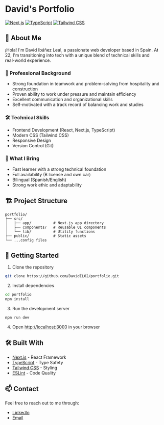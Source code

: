 # David's Portfolio

[![Next.js](https://img.shields.io/badge/Next.js-000000?style=for-the-badge&logo=next.js&logoColor=white)](https://nextjs.org/)
[![TypeScript](https://img.shields.io/badge/TypeScript-007ACC?style=for-the-badge&logo=typescript&logoColor=white)](https://www.typescriptlang.org/)
[![Tailwind CSS](https://img.shields.io/badge/Tailwind_CSS-38B2AC?style=for-the-badge&logo=tailwind-css&logoColor=white)](https://tailwindcss.com/)

## 🚀 About Me

¡Hola! I'm David Ibáñez Leal, a passionate web developer based in Spain. At 22, I'm transitioning into tech with a unique blend of technical skills and real-world experience.

### 💼 Professional Background
- Strong foundation in teamwork and problem-solving from hospitality and construction
- Proven ability to work under pressure and maintain efficiency
- Excellent communication and organizational skills
- Self-motivated with a track record of balancing work and studies

### 🛠️ Technical Skills
- Frontend Development (React, Next.js, TypeScript)
- Modern CSS (Tailwind CSS)
- Responsive Design
- Version Control (Git)

### 🎯 What I Bring
- Fast learner with a strong technical foundation
- Full availability (B license and own car)
- Bilingual (Spanish/English)
- Strong work ethic and adaptability

## 🏗️ Project Structure

```
portfolio/
├── src/
│   ├── app/          # Next.js app directory
│   ├── components/   # Reusable UI components
│   └── lib/          # Utility functions
├── public/           # Static assets
└── ...config files
```

## 🚀 Getting Started

1. Clone the repository
```bash
git clone https://github.com/DavidIL02/portfolio.git
```

2. Install dependencies
```bash
cd portfolio
npm install
```

3. Run the development server
```bash
npm run dev
```

4. Open [http://localhost:3000](http://localhost:3000) in your browser

## 🛠️ Built With

- [Next.js](https://nextjs.org/) - React Framework
- [TypeScript](https://www.typescriptlang.org/) - Type Safety
- [Tailwind CSS](https://tailwindcss.com/) - Styling
- [ESLint](https://eslint.org/) - Code Quality

## 📫 Contact

Feel free to reach out to me through:
- [LinkedIn](https://www.linkedin.com/in/david-josué-ibáñez-leal-710122302/)
- [Email](mailto:davidbackk02@gmail.com)



